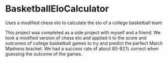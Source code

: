 # BasketballEloCalculator
Uses a modified chess elo to calculate the elo of a college basketball team

This project was completed as a side project with myself and a friend. We took a modified version of chess elo and applied it to the score and outcomes of college basketball games to try and predict the perfect March Madness bracket. We had a success rate of about 80-82% correct when guessing the outcome of the games.
